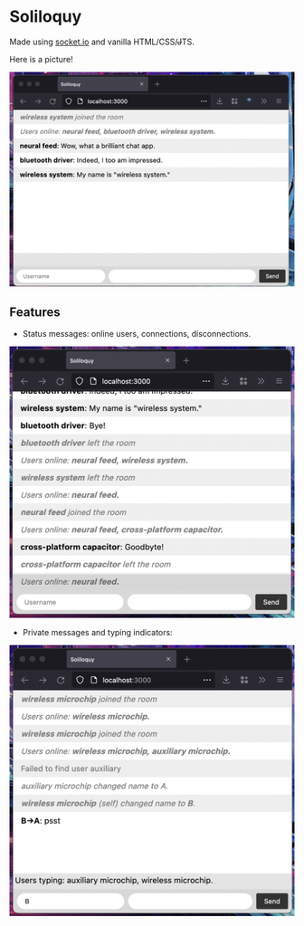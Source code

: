 # Soliloquy

Made using [socket.io](https://socket.io) and vanilla HTML/CSS/~~J~~TS.

Here is a picture!

![guess you can't see it?](images/example.png)

## Features

- Status messages: online users, connections, disconnections.

![Status message examples](images/status.png)

- Private messages and typing indicators: 

![Shh.](images/private.png)

